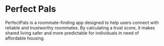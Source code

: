 # Perfect Pals
PerfectPals is a roommate-finding app designed to help users connect with reliable and trustworthy roommates. By calculating a trust score, it makes shared living safer and more predictable for individuals in need of affordable housing.
